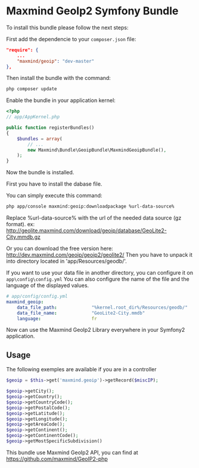 # Maxmind GeoIp2 Symfony Bundle #

To install this bundle please follow the next steps:

First add the dependencie to your `composer.json` file:

```json
"require": {
    ...
    "maxmind/geoip": "dev-master"
},
```

Then install the bundle with the command:

```sh
php composer update
```

Enable the bundle in your application kernel:

```php
<?php
// app/AppKernel.php

public function registerBundles()
{
    $bundles = array(
        // ...
        new Maxmind\Bundle\GeoipBundle\MaxmindGeoipBundle(),
    );
}
```

Now the bundle is installed.

First you have to install the dabase file.

You can simply execute this command:

```sh
php app/console maxmind:geoip:downloadpackage %url-data-source%
```

Replace %url-data-source% with the url of the needed data source (gz format).
ex: http://geolite.maxmind.com/download/geoip/database/GeoLite2-City.mmdb.gz

Or you can download the free version here:
http://dev.maxmind.com/geoip/geoip2/geolite2/
Then you have to unpack it into directory located in 'app/Resources/geodb/'.

If you want to use your data file in another directory, you can configure it on `app\config\config.yml`
You can also configure the name of the file and the language of the displayed values.

```yaml
# app/config/config.yml
maxmind_geoip:
    data_file_path:             "%kernel.root_dir%/Resources/geodb/"
    data_file_name:             "GeoLite2-City.mmdb"
    language:                   fr
```

Now can use the Maxmind GeoIp2 Library everywhere in your Symfony2 application.

Usage
-----

The following exemples are available if you are in a controller

```php
$geoip = $this->get('maxmind.geoip')->getRecord($miscIP);

$geoip->getCity();
$geoip->getCountry();
$geoip->getCountryCode();
$geoip->getPostalCode();
$geoip->getLatitude();
$geoip->getLongitude();
$geoip->getAreaCode();
$geoip->getContinent();
$geoip->getContinentCode();
$geoip->getMostSpecificSubdivision()
```

This bundle use Maxmind GeoIp2 API,
you can find at https://github.com/maxmind/GeoIP2-php
